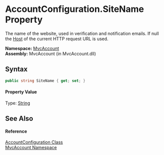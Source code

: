 AccountConfiguration.SiteName Property
======================================
The name of the website, used in verification and notification emails. If null the [Host][1] of the current HTTP request URL is used.

**Namespace:** [MvcAccount][2]  
**Assembly:** MvcAccount (in MvcAccount.dll)

Syntax
------

```csharp
public string SiteName { get; set; }
```

#### Property Value
Type: [String][3]

See Also
--------

#### Reference
[AccountConfiguration Class][4]  
[MvcAccount Namespace][2]  

[1]: http://msdn.microsoft.com/en-us/library/kx8cbz3x
[2]: ../README.md
[3]: http://msdn.microsoft.com/en-us/library/s1wwdcbf
[4]: README.md